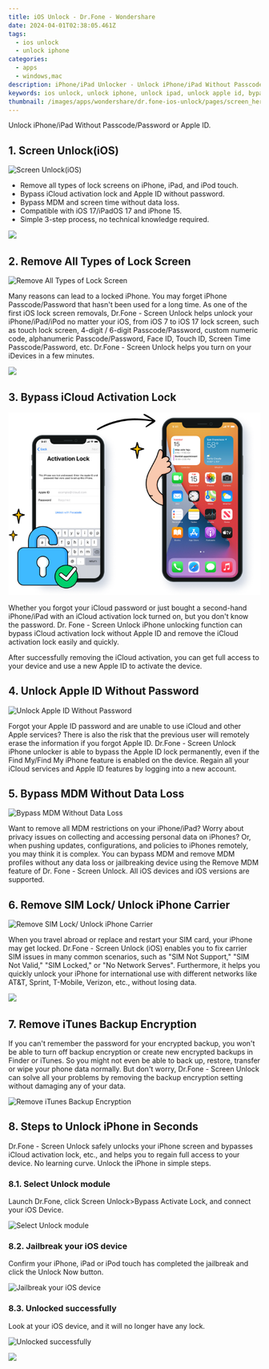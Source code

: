```yaml
---
title: iOS Unlock - Dr.Fone - Wondershare
date: 2024-04-01T02:38:05.461Z
tags: 
  - ios unlock
  - unlock iphone
categories: 
  - apps
  - windows,mac
description: iPhone/iPad Unlocker - Unlock iPhone/iPad Without Passcode/Password or Apple ID. Remove all types of lock screens on iPhone, iPad, and iPod touch. Bypass iCloud activation lock and Apple ID without password. Bypass MDM and screen time without data loss. Compatible with iOS 17/iPadOS 17 and iPhone 15. Simple 3-step process, no technical knowledge required.
keywords: ios unlock, unlock iphone, unlock ipad, unlock apple id, bypass icloud, bypass apple id, bypass mdm, remove, sim lock, unlock carrier, remove itunes backup encryption,iPhone13 unlock, iPhone12 unlock, iPhone 14 unlock, iPhone 15 unlock, iPhone11 unlock, iPhone10 unlock, iPhone9 unlock, iPhone8 unlock, iPhone7 unlock, iPhone6 unlock, iPhone5 unlock, iPhone4 unlock, iPhone3 unlock, iPhone2 unlock, iPhone1 unlock, iPad unlock, iPod unlock, iOS unlock, iPadOS unlock, iOS 17 unlock, iPadOS 17 unlock, iOS 16 unlock, iPadOS 16 unlock, iOS 15 unlock, iPadOS 15 unlock, iOS 14 unlock, iPadOS 14 unlock, iOS 13 unlock, iPadOS 13 unlock, iOS 12 unlock, iPadOS 12 unlock, iOS 11 unlock, iPadOS 11 unlock, iOS 10 unlock, iPadOS 10 unlock, iOS 9 unlock, iPadOS 9 unlock, iOS 8 unlock, iPadOS 8 unlock, iOS 7 unlock, iPadOS 7 unlock
thumbnail: /images/apps/wondershare/dr.fone-ios-unlock/pages/screen_hero.avif
---
```


Unlock iPhone/iPad Without Passcode/Password or Apple ID.

## 1. Screen Unlock(iOS)

![Screen Unlock(iOS)](/images/apps/wondershare/dr.fone-ios-unlock/pages/screen_hero.avif)

- Remove all types of lock screens on iPhone, iPad, and iPod touch.
- Bypass iCloud activation lock and Apple ID without password.
- Bypass MDM and screen time without data loss.
- Compatible with iOS 17/iPadOS 17 and iPhone 15.
- Simple 3-step process, no technical knowledge required.

<a href="https://secure.2checkout.com/order/cart.php?PRODS=4719741&QTY=1&AFFILIATE=108875"><img src="https://images.wondershare.com/affiliate-image/affiliate_banners_en/EN-Dr.Fone%20300_250.png" border="0"></a>

## 2. Remove All Types of Lock Screen

![Remove All Types of Lock Screen](/images/apps/wondershare/dr.fone-ios-unlock/pages/img_type_3.avif)

Many reasons can lead to a locked iPhone. You may forget iPhone Passcode/Password that hasn't been used for a long time. As one of the first iOS lock screen removals, Dr.Fone - Screen Unlock helps unlock your iPhone/iPad/iPod no matter your iOS, from iOS 7 to iOS 17 lock screen, such as touch lock screen, 4-digit / 6-digit Passcode/Password, custom numeric code, alphanumeric Passcode/Password, Face ID, Touch ID, Screen Time Passcode/Password, etc. Dr.Fone - Screen Unlock helps you turn on your iDevices in a few minutes.

<a href="https://secure.2checkout.com/order/cart.php?PRODS=4719741&QTY=1&AFFILIATE=108875"><img src="https://images.wondershare.com/affiliate-image/affiliate_banners_en/EN-Dr.Fone%20728_90.png" border="0"></a>

## 3. Bypass iCloud Activation Lock

![Bypass iCloud Activation Lock ](/images/apps/wondershare/dr.fone-ios-unlock/pages/img_bypass_icloud.png)

 Whether you forgot your iCloud password or just bought a second-hand iPhone/iPad with an iCloud activation lock turned on, but you don't know the password. Dr. Fone - Screen Unlock iPhone unlocking function can bypass iCloud activation lock without Apple ID and remove the iCloud activation lock easily and quickly.

After successfully removing the iCloud activation, you can get full access to your device and use a new Apple ID to activate the device.

## 4. Unlock Apple ID Without Password

![Unlock Apple ID Without Password](/images/apps/wondershare/dr.fone-ios-unlock/pages/img_unlock_apple_id.avif)

Forgot your Apple ID password and are unable to use iCloud and other Apple services? There is also the risk that the previous user will remotely erase the information if you forgot Apple ID. Dr.Fone - Screen Unlock iPhone unlocker is able to bypass the Apple ID lock permanently, even if the Find My/Find My iPhone feature is enabled on the device. Regain all your iCloud services and Apple ID features by logging into a new account.

## 5. Bypass MDM Without Data Loss

![Bypass MDM Without Data Loss](/images/apps/wondershare/dr.fone-ios-unlock/pages/img_remove_mdm.avif)

Want to remove all MDM restrictions on your iPhone/iPad? Worry about privacy issues on collecting and accessing personal data on iPhones? Or, when pushing updates, configurations, and policies to iPhones remotely, you may think it is complex. You can bypass MDM and remove MDM profiles without any data loss or jailbreaking device using the Remove MDM feature of Dr. Fone - Screen Unlock. All iOS devices and iOS versions are supported.

## 6. Remove SIM Lock/ Unlock iPhone Carrier

![Remove SIM Lock/ Unlock iPhone Carrier](/images/apps/wondershare/dr.fone-ios-unlock/pages/sim-lock.avif)

When you travel abroad or replace and restart your SIM card, your iPhone may get locked. Dr.Fone - Screen Unlock (iOS) enables you to fix carrier SIM issues in many common scenarios, such as "SIM Not Support," "SIM Not Valid," "SIM Locked," or "No Network Serves". Furthermore, it helps you quickly unlock your iPhone for international use with different networks like AT&T, Sprint, T-Mobile, Verizon, etc., without losing data.

<a href="https://secure.2checkout.com/order/cart.php?PRODS=4719741&QTY=1&AFFILIATE=108875"><img src="https://images.wondershare.com/affiliate-image/affiliate_activity/iPhone%20SIM%20Unlock%20-%20600x448.png" border="0"></a>

## 7. Remove iTunes Backup Encryption

If you can't remember the password for your encrypted backup, you won't be able to turn off backup encryption or create new encrypted backups in Finder or iTunes. So you might not even be able to back up, restore, transfer or wipe your phone data normally. But don't worry, Dr.Fone - Screen Unlock can solve all your problems by removing the backup encryption setting without damaging any of your data.

![Remove iTunes Backup Encryption](/images/apps/wondershare/dr.fone-ios-unlock/pages/backup.avif)

## 8. Steps to Unlock iPhone in Seconds

Dr.Fone - Screen Unlock safely unlocks your iPhone screen and bypasses iCloud activation lock, etc., and helps you to regain full access to your device.
No learning curve. Unlock the iPhone in simple steps.

### 8.1. Select Unlock module

Launch Dr.Fone, click Screen Unlock>Bypass Activate Lock, and connect your iOS Device.

![Select Unlock module](/images/apps/wondershare/dr.fone-ios-unlock/pages/1select_unlock_module.avif)

### 8.2. Jailbreak your iOS device

Confirm your iPhone, iPad or iPod touch has completed the jailbreak and click the Unlock Now button.

![Jailbreak your iOS device ](/images/apps/wondershare/dr.fone-ios-unlock/pages/2jailbreak_your_device.avif)

### 8.3. Unlocked successfully

Look at your iOS device, and it will no longer have any lock.

![Unlocked successfully ](/images/apps/wondershare/dr.fone-ios-unlock/pages/3unlocked_successfully.avif)

<a href="https://secure.2checkout.com/order/cart.php?PRODS=4719741&QTY=1&AFFILIATE=108875"><img src="https://images.wondershare.com/affiliate-image/affiliate_banners_en/EN-Dr.Fone%20970_90.png" border="0"></a>
